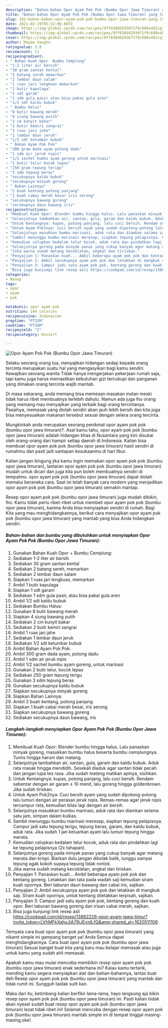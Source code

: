 ```yaml
---
description: "Bahan-bahan Opor Ayam Pok Pok (Bumbu Opor Jawa Timuran) yang lezat Untuk Jualan"
title: "Bahan-bahan Opor Ayam Pok Pok (Bumbu Opor Jawa Timuran) yang lezat Untuk Jualan"
slug: 101-bahan-bahan-opor-ayam-pok-pok-bumbu-opor-jawa-timuran-yang-lezat-untuk-jualan
date: 2021-02-19T05:32:00.607Z
image: https://img-global.cpcdn.com/recipes/9ff038dd2936f1f9/680x482cq70/opor-ayam-pok-pok-bumbu-opor-jawa-timuran-foto-resep-utama.jpg
thumbnail: https://img-global.cpcdn.com/recipes/9ff038dd2936f1f9/680x482cq70/opor-ayam-pok-pok-bumbu-opor-jawa-timuran-foto-resep-utama.jpg
cover: https://img-global.cpcdn.com/recipes/9ff038dd2936f1f9/680x482cq70/opor-ayam-pok-pok-bumbu-opor-jawa-timuran-foto-resep-utama.jpg
author: Mayme Vaughn
ratingvalue: 3.8
reviewcount: 11
recipeingredient:
- " Bahan Kuah Opor  Bumbu Cemplung"
- "1-2 liter air bersih"
- "30 gram santan kental"
- "2 batang sereh memarkan"
- "2 lembar daun salam"
- "1 ruas jari lengkuas memarkan"
- "1 butir kapulaga"
- "1 sdt garam"
- "1 sdm gula pasir atau bisa pakai gula aren"
- "1/2 sdt kaldu bubuk"
- " Bumbu Halus"
- "8 butir bawang merah"
- "4 siung bawang putih"
- "2 cm kunyit bakar"
- "2 butir kemiri sangrai"
- "1 ruas jari jahe"
- "1 lembar daun jeruk"
- "1/2 sdt ketumbar bubuk"
- " Bahan Ayam Pok Pok"
- "300 gram dada ayam potong dadu"
- "1 sdm air jeruk nipis"
- "1/2 sachet bumbu ayam goreng untuk marinasi"
- "2 butir telur kocok lepas"
- "250 gram tepung terigu"
- "3 sdm tepung beras"
- "secukupnya kaldu bubuk"
- "secukupnya minyak goreng"
- " Bahan Lainnya"
- "2 buah kentang potong panjang"
- "1 buah cabai merah besar iris serong"
- "secukupnya bawang goreng"
- "secukupnya daun bawang iris"
recipeinstructions:
- "Membuat Kuah Opor: Blender bumbu hingga halus. Lalu panaskan minyak goreng, masukkan bumbu halus beserta bumbu cemplungnya. Tumis hingga harum dan matang."
- "Selanjutnya tambahkan air, santan, gula, garam dan kaldu bubuk. Aduk rata masak hingga mendidih. Sesekali diaduk agar santan tidak pecah dan jangan lupa tes rasa. Jika sudah matang matikan apinya, sisihkan."
- "Untuk Kentangnya: kupas, potong panjang, lalu cuci bersih. Rendam sebentar dengan air garam ± 10 menit, lalu goreng hingga goldenbrown. Jika sudah tiriskan."
- "Untuk Ayam Pok2nya: Cuci bersih ayam yang sudah dipotong-potong lalu lumuri dengan air perasan jeruk nipis. Remas-remas agar jeruk nipis tercampur rata, kemudian bilas lagi dengan air bersih."
- "Selanjutnya masukkan bumbu marinasi, aduk rata dan diamkan selama satu jam, simpan dalam kulkas."
- "Sambil menunggu bumbu marinasi meresap, siapkan tepung pelapisnya. Campur jadi satu tepung terigu, tepung beras, garam, dan kaldu bubuk, aduk rata. Jika sudah 1 jan keluarkan ayam lalu lumuri tepung hingga merata."
- "Kemudian celupkan kedalam telur kocok, aduk rata dan pindahkan lagi ke tepung pelapisnya (2x tahapan)."
- "Selanjutnya goreng pada minyak panas yang cukup banyak agar matang merata dan krispi. Biarkan dulu jangan dibolak balik, tunggu sampai tepung agak kokoh supaya tepung tidak rontok."
- "Jika warna sudah matang kecoklatan, angkat dan tiriskan."
- "Penyajian 1: Panaskan kuah... Ambil beberapa ayam pok pok dan kentang goreng. Letakkan dan tata pada wadah saji kemudian siram kuah opornya. Beri taburan daun bawang dan cabai iris, sajikan."
- "Penyajian 2: Ambil secukupnya ayam pok pok dan letakkan di mangkuk saji. Siram kuah opornya, untuk kentang diletakkan terpisah, sajikan."
- "Penyajian 3: Campur jadi satu ayam pok pok, kentang goreng dan kuah opor. Beri taburan bawang goreng dan irisan cabai merah, sajikan."
- "Bisa juga kunjungi link resep asli https://cookpad.com/id/resep/13882229-opor-ayam-jawa-timur?invite_token=LVhMFkXahxJiA79iJExidLfQ&amp;shared_at=1620511106."
categories:
- Resep
tags:
- opor
- ayam
- pok

katakunci: opor ayam pok 
nutrition: 144 calories
recipecuisine: Indonesian
preptime: "PT32M"
cooktime: "PT36M"
recipeyield: "2"
recipecategory: Dessert

---
```



![Opor Ayam Pok Pok (Bumbu Opor Jawa Timuran)](https://img-global.cpcdn.com/recipes/9ff038dd2936f1f9/680x482cq70/opor-ayam-pok-pok-bumbu-opor-jawa-timuran-foto-resep-utama.jpg)

Selaku seorang orang tua, menyajikan hidangan sedap kepada orang tercinta merupakan suatu hal yang mengasyikan bagi kamu sendiri. Kewajiban seorang  wanita Tidak hanya mengerjakan pekerjaan rumah saja, tapi kamu juga harus memastikan kebutuhan gizi tercukupi dan panganan yang dimakan orang tercinta wajib mantab.

Di masa  sekarang, anda memang bisa memesan masakan instan meski tidak harus ribet membuatnya terlebih dahulu. Namun ada juga lho orang yang memang mau menyajikan yang terbaik bagi orang tercintanya. Pasalnya, memasak yang diolah sendiri akan jauh lebih bersih dan kita juga bisa menyesuaikan makanan tersebut sesuai dengan selera orang tercinta. 



Mungkinkah anda merupakan seorang penikmat opor ayam pok pok (bumbu opor jawa timuran)?. Asal kamu tahu, opor ayam pok pok (bumbu opor jawa timuran) adalah hidangan khas di Nusantara yang kini disukai oleh orang-orang dari hampir setiap daerah di Indonesia. Kalian bisa membuat opor ayam pok pok (bumbu opor jawa timuran) hasil sendiri di rumahmu dan pasti jadi santapan kesukaanmu di hari libur.

Kalian jangan bingung jika kamu ingin memakan opor ayam pok pok (bumbu opor jawa timuran), lantaran opor ayam pok pok (bumbu opor jawa timuran) mudah untuk dicari dan juga kita pun boleh membuatnya sendiri di tempatmu. opor ayam pok pok (bumbu opor jawa timuran) dapat diolah memalui beraneka cara. Saat ini telah banyak cara modern yang menjadikan opor ayam pok pok (bumbu opor jawa timuran) semakin mantap.

Resep opor ayam pok pok (bumbu opor jawa timuran) juga mudah dibikin, lho. Kamu tidak perlu ribet-ribet untuk membeli opor ayam pok pok (bumbu opor jawa timuran), karena Anda bisa menyiapkan sendiri di rumah. Bagi Kita yang mau menghidangkannya, berikut cara menyajikan opor ayam pok pok (bumbu opor jawa timuran) yang mantab yang bisa Anda hidangkan sendiri.

<!--inarticleads1-->

##### Bahan-bahan dan bumbu yang dibutuhkan untuk menyiapkan Opor Ayam Pok Pok (Bumbu Opor Jawa Timuran):

1. Gunakan  Bahan Kuah Opor + Bumbu Cemplung:
1. Sediakan 1-2 liter air bersih
1. Sediakan 30 gram santan kental
1. Sediakan 2 batang sereh, memarkan
1. Sediakan 2 lembar daun salam
1. Siapkan 1 ruas jari lengkuas, memarkan
1. Ambil 1 butir kapulaga
1. Siapkan 1 sdt garam
1. Sediakan 1 sdm gula pasir, atau bisa pakai gula aren
1. Ambil 1/2 sdt kaldu bubuk
1. Sediakan  Bumbu Halus:
1. Gunakan 8 butir bawang merah
1. Siapkan 4 siung bawang putih
1. Sediakan 2 cm kunyit bakar
1. Sediakan 2 butir kemiri sangrai
1. Ambil 1 ruas jari jahe
1. Sediakan 1 lembar daun jeruk
1. Sediakan 1/2 sdt ketumbar bubuk
1. Ambil  Bahan Ayam Pok Pok:
1. Ambil 300 gram dada ayam, potong dadu
1. Ambil 1 sdm air jeruk nipis
1. Ambil 1/2 sachet bumbu ayam goreng, untuk marinasi
1. Gunakan 2 butir telur, kocok lepas
1. Sediakan 250 gram tepung terigu
1. Gunakan 3 sdm tepung beras
1. Gunakan secukupnya kaldu bubuk
1. Siapkan secukupnya minyak goreng
1. Siapkan  Bahan Lainnya:
1. Ambil 2 buah kentang, potong panjang
1. Siapkan 1 buah cabai merah besar, iris serong
1. Siapkan secukupnya bawang goreng
1. Sediakan secukupnya daun bawang, iris




<!--inarticleads2-->

##### Langkah-langkah menyiapkan Opor Ayam Pok Pok (Bumbu Opor Jawa Timuran):

1. Membuat Kuah Opor: Blender bumbu hingga halus. Lalu panaskan minyak goreng, masukkan bumbu halus beserta bumbu cemplungnya. Tumis hingga harum dan matang.
1. Selanjutnya tambahkan air, santan, gula, garam dan kaldu bubuk. Aduk rata masak hingga mendidih. Sesekali diaduk agar santan tidak pecah dan jangan lupa tes rasa. Jika sudah matang matikan apinya, sisihkan.
1. Untuk Kentangnya: kupas, potong panjang, lalu cuci bersih. Rendam sebentar dengan air garam ± 10 menit, lalu goreng hingga goldenbrown. Jika sudah tiriskan.
1. Untuk Ayam Pok2nya: Cuci bersih ayam yang sudah dipotong-potong lalu lumuri dengan air perasan jeruk nipis. Remas-remas agar jeruk nipis tercampur rata, kemudian bilas lagi dengan air bersih.
1. Selanjutnya masukkan bumbu marinasi, aduk rata dan diamkan selama satu jam, simpan dalam kulkas.
1. Sambil menunggu bumbu marinasi meresap, siapkan tepung pelapisnya. Campur jadi satu tepung terigu, tepung beras, garam, dan kaldu bubuk, aduk rata. Jika sudah 1 jan keluarkan ayam lalu lumuri tepung hingga merata.
1. Kemudian celupkan kedalam telur kocok, aduk rata dan pindahkan lagi ke tepung pelapisnya (2x tahapan).
1. Selanjutnya goreng pada minyak panas yang cukup banyak agar matang merata dan krispi. Biarkan dulu jangan dibolak balik, tunggu sampai tepung agak kokoh supaya tepung tidak rontok.
1. Jika warna sudah matang kecoklatan, angkat dan tiriskan.
1. Penyajian 1: Panaskan kuah... Ambil beberapa ayam pok pok dan kentang goreng. Letakkan dan tata pada wadah saji kemudian siram kuah opornya. Beri taburan daun bawang dan cabai iris, sajikan.
1. Penyajian 2: Ambil secukupnya ayam pok pok dan letakkan di mangkuk saji. Siram kuah opornya, untuk kentang diletakkan terpisah, sajikan.
1. Penyajian 3: Campur jadi satu ayam pok pok, kentang goreng dan kuah opor. Beri taburan bawang goreng dan irisan cabai merah, sajikan.
1. Bisa juga kunjungi link resep asli https://cookpad.com/id/resep/13882229-opor-ayam-jawa-timur?invite_token=LVhMFkXahxJiA79iJExidLfQ&amp;shared_at=1620511106.




Ternyata cara buat opor ayam pok pok (bumbu opor jawa timuran) yang nikamt simple ini gampang banget ya! Anda Semua dapat menghidangkannya. Cara buat opor ayam pok pok (bumbu opor jawa timuran) Sesuai banget buat kita yang baru mau belajar memasak atau juga untuk kamu yang sudah ahli memasak.

Apakah kamu mau mulai mencoba membikin resep opor ayam pok pok (bumbu opor jawa timuran) enak sederhana ini? Kalau kamu tertarik, mending kamu segera menyiapkan alat dan bahan-bahannya, lantas buat deh Resep opor ayam pok pok (bumbu opor jawa timuran) yang mantab dan tidak rumit ini. Sungguh taidak sulit kan. 

Maka dari itu, ketimbang kalian berfikir lama-lama, hayo langsung aja bikin resep opor ayam pok pok (bumbu opor jawa timuran) ini. Pasti kalian tiidak akan nyesel sudah buat resep opor ayam pok pok (bumbu opor jawa timuran) lezat tidak ribet ini! Selamat mencoba dengan resep opor ayam pok pok (bumbu opor jawa timuran) mantab simple ini di tempat tinggal masing-masing,oke!.

